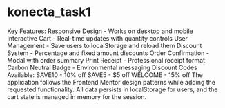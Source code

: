 # konecta_task1
Key Features:
Responsive Design - Works on desktop and mobile
Interactive Cart - Real-time updates with quantity controls
User Management - Save users to localStorage and reload them
Discount System - Percentage and fixed amount discounts
Order Confirmation - Modal with order summary
Print Receipt - Professional receipt format
Carbon Neutral Badge - Environmental messaging
Discount Codes Available:
SAVE10 - 10% off
SAVE5 - $5 off
WELCOME - 15% off
The application follows the Frontend Mentor design patterns while adding the requested functionality. All data persists in localStorage for users, and the cart state is managed in memory for the session.